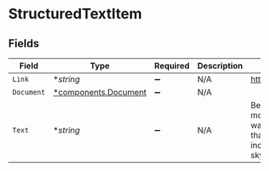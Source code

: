 # StructuredTextItem


## Fields

| Field                                                                                                                                                                                                                                                         | Type                                                                                                                                                                                                                                                          | Required                                                                                                                                                                                                                                                      | Description                                                                                                                                                                                                                                                   | Example                                                                                                                                                                                                                                                       |
| ------------------------------------------------------------------------------------------------------------------------------------------------------------------------------------------------------------------------------------------------------------- | ------------------------------------------------------------------------------------------------------------------------------------------------------------------------------------------------------------------------------------------------------------- | ------------------------------------------------------------------------------------------------------------------------------------------------------------------------------------------------------------------------------------------------------------- | ------------------------------------------------------------------------------------------------------------------------------------------------------------------------------------------------------------------------------------------------------------- | ------------------------------------------------------------------------------------------------------------------------------------------------------------------------------------------------------------------------------------------------------------- |
| `Link`                                                                                                                                                                                                                                                        | **string*                                                                                                                                                                                                                                                     | :heavy_minus_sign:                                                                                                                                                                                                                                            | N/A                                                                                                                                                                                                                                                           | https://en.wikipedia.org/wiki/Diffuse_sky_radiation                                                                                                                                                                                                           |
| `Document`                                                                                                                                                                                                                                                    | [*components.Document](../../models/components/document.md)                                                                                                                                                                                                   | :heavy_minus_sign:                                                                                                                                                                                                                                            | N/A                                                                                                                                                                                                                                                           |                                                                                                                                                                                                                                                               |
| `Text`                                                                                                                                                                                                                                                        | **string*                                                                                                                                                                                                                                                     | :heavy_minus_sign:                                                                                                                                                                                                                                            | N/A                                                                                                                                                                                                                                                           | Because its wavelengths are shorter, blue light is more strongly scattered than the longer-wavelength lights, red or green. Hence the result that when looking at the sky away from the direct incident sunlight, the human eye perceives the sky to be blue. |